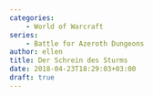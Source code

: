 ```yaml
---
categories:
    - World of Warcraft
series:
    - Battle for Azeroth Dungeons
author: ellen
title: Der Schrein des Sturms
date: 2018-04-23T18:29:03+03:00
draft: true
---
```

